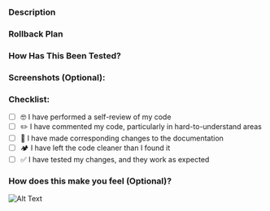 ### Description

<!--- Please provide the reviewer with context about what you're trying to accomplish -->

### Rollback Plan

<!--- What is the process to rollback your changes? -->

### How Has This Been Tested?

<!--- Please describe briefly how you tested your changes -->

### Screenshots (Optional):

<!--- Super helpful to convey how/what you tested -->

### Checklist:

<!--- Checking all boxes signals that your change is RFR -->
<!--- Comment out boxes that do not apply --->
<!--- If changes are requested the process starts over --->
<!-- ALL BOXES ARE REQUIRED -->

- [ ] 🤓 I have performed a self-review of my code
- [ ] ✏️ I have commented my code, particularly in hard-to-understand areas
- [ ] 📘 I have made corresponding changes to the documentation
- [ ] 🏕️ I have left the code cleaner than I found it
- [ ] ✅ I have tested my changes, and they work as expected

### How does this make you feel (Optional)?

<!--- 1. Go to https://giphy.com/ -->
<!--- 2. Search for a GIF that captures how this change make you feel --->
<!--- 3. Grab the last part of the the url and replace below --->
<!---      e.x. https://giphy.com/gifs/saved-by-the-bell-reunion-mark-paul-gosselaar-UatRnEUNX8iCQ --->
<!---           replace x2cHgtw3b32QqnFLwN with UatRnEUNX8iCQ --->

![Alt Text](https://media.giphy.com/media/x2cHgtw3b32QqnFLwN/giphy.gif)

